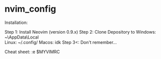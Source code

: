 ﻿# nvim_config

Installation:

Step 1: Install Neovim (version 0.9.x)
Step 2: Clone Depository to 
Windows: ~\AppData\Local\
Linux: ~/.config/
Macos: idk
Step 3<: Don't remember...

Cheat sheet:
:e $MYVIMRC
